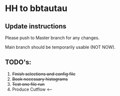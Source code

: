 # HH to bbtautau

## Update instructions
Please push to Master branch for any changes. 

Main branch should be temporarily usable (NOT NOW).

## TODO's:
1. ~~Finish selections and config file~~
2. ~~Book necessary histograms~~
3. ~~Test one file run~~
4. Produce Cutflow <--
